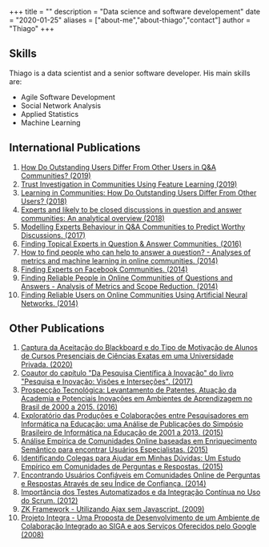 +++
title = ""
description = "Data science and software developement"
date = "2020-01-25"
aliases = ["about-me","about-thiago","contact"]
author = "Thiago"
+++


## Skills

Thiago is a data scientist and a senior software developer. His main  skills are:
	
- Agile Software Development 
- Social Network Analysis 
- Applied Statistics
- Machine Learning



## International Publications


1. [How Do Outstanding Users Differ From Other Users in Q&A Communities? (2019)](https://dl.acm.org/citation.cfm?id=3344928)
1. [Trust Investigation in Communities Using Feature Learning (2019)](https://ieeexplore.ieee.org/abstract/document/8820840/)
1. [Learning in Communities: How Do Outstanding Users Differ From Other Users? (2018)](https://www.researchgate.net/publication/326999838_Learning_in_Communities_How_Do_Outstanding_Users_Differ_From_Other_Users)
1. [Experts and likely to be closed discussions in question and answer communities: An analytical overview (2018)](https://www.sciencedirect.com/science/article/pii/S0747563218302814)
1. [Modelling Experts Behaviour in Q&A Communities to Predict Worthy Discussions. (2017) ](https://www.researchgate.net/publication/318240192_Modelling_Experts_Behaviour_in_QA_Communities_to_Predict_Worthy_Discussions)
1. [Finding Topical Experts in Question & Answer Communities. (2016)](https://www.researchgate.net/publication/311313665_Finding_Topical_Experts_in_Question_Answer_Communities)
1. [How to find people who can help to answer a question? - Analyses of metrics and machine learning in online communities. (2014)](http://www.sciencedirect.com/science/article/pii/S0747563214007420)	
1. [Finding Experts on Facebook Communities. (2014)](http://dx.doi.org/10.4018/ijksr.2014040102)
1. [Finding Reliable People in Online Communities of Questions and Answers - Analysis of Metrics and Scope Reduction. (2014)](https://www.researchgate.net/publication/262912250_Finding_Reliable_People_in_Online_Communities_of_Questions_and_Answers_Analysis_of_Metrics_and_Scope_Reduction)
1. [Finding Reliable Users on Online Communities Using Artificial Neural Networks. (2014)](http://connection.ebscohost.com/c/articles/110720784/finding-reliable-users-online-communities-using-artificial-neural-networks)


 

## Other Publications

1. [Captura da Aceitação do Blackboard e do Tipo de Motivação de Alunos de Cursos Presenciais de Ciências Exatas em uma Universidade Privada. (2020)](https://br-ie.org/pub/index.php/rbie/article/view/v28p229)
1. [Coautor do capítulo "Da Pesquisa Científica à Inovação" do livro "Pesquisa e Inovação: Visões e Interseções". (2017)](http://www.publit.com.br/livraria/produto/692/pesquisa-e-inovacao-visoes-e-intersecoes)
1. [Prospecção Tecnológica: Levantamento de Patentes, Atuação da Academia e Potenciais Inovações em Ambientes de Aprendizagem no Brasil de 2000 a 2015. (2016)](http://seer.unirio.br/index.php/isys/article/download/5959/5581)
1. [Exploratório das Produções e Colaborações entre Pesquisadores em Informática na Educação: uma Análise de Publicações do Simpósio Brasileiro de Informática na Educação de 2001 a 2013. (2015)](http://dx.doi.org/10.5753/cbie.sbie.2015.1323)
1. [Análise Empírica de Comunidades Online baseadas em Enriquecimento Semântico para encontrar Usuários Especialistas. (2015)](http://www.br-ie.org/pub/index.php/wcbie/article/download/6072/4256)
1. [Identificando Colegas para Ajudar em Minhas Dúvidas: Um Estudo Empírico em Comunidades de Perguntas e Respostas. (2015)](http://www.br-ie.org/pub/index.php/wcbie/article/view/5933)
1. [Encontrando Usuários Confiáveis em Comunidades Online de Perguntas e Respostas Através de seu Índice de Confiança. (2014)](http://www.lbd.dcc.ufmg.br/bdbcomp/servlet/Trabalho?id=21322)   
1. [Importância dos Testes Automatizados e da Integração Contínua no Uso do Scrum. (2012)](https://docs.google.com/viewer?a=v&pid=sites&srcid=ZGVmYXVsdGRvbWFpbnxjc3Njb2RlfGd4OjI4YTEzYTU3ZTE0YzUxMWQ) 
1. [ZK Framework - Utilizando Ajax sem Javascript.  (2009)](http://www.univale.com.br/unisite/mundo-j/artigos/36JKFramework.pdf)
1. [Projeto Integra - Uma Proposta de Desenvolvimento de um Ambiente de Colaboração Integrado ao SIGA e aos Serviços Oferecidos pelo Google (2008)](http://sites.google.com/site/csscode/Home/integra.pdf?attredirects=0)
           